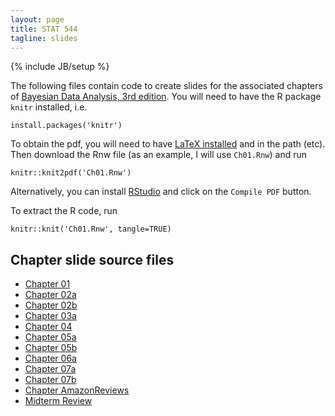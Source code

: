 ```yaml
---
layout: page
title: STAT 544
tagline: slides
---
```

{% include JB/setup %}

The following files contain code to create slides for the associated chapters of [Bayesian Data Analysis, 3rd edition](../textbook.html). You will need to have the R package `knitr` installed, i.e. 

    install.packages('knitr')

To obtain the pdf, you will need to have [LaTeX installed](http://en.wikibooks.org/wiki/LaTeX/Installation) and in the path (etc). Then download the Rnw file (as an example, I will use `Ch01.Rnw`) and run

    knitr::knit2pdf('Ch01.Rnw')

Alternatively, you can install [RStudio](http://www.rstudio.com/) and click on the `Compile PDF` button.

To extract the R code, run 

    knitr::knit('Ch01.Rnw', tangle=TRUE)

## Chapter slide source files

- [Chapter 01](Ch01.Rnw)
- [Chapter 02a](Ch02a.Rnw)
- [Chapter 02b](Ch02b.Rnw)
- [Chapter 03a](Ch03a.Rnw)
- [Chapter 04](Ch04.Rnw)
- [Chapter 05a](Ch05a.Rnw)
- [Chapter 05b](Ch05b.Rnw)
- [Chapter 06a](Ch06a.Rnw)
- [Chapter 07a](Ch07a.Rnw)
- [Chapter 07b](Ch07b.Rnw)
- [Chapter AmazonReviews](AmazonReviews.Rnw)
- [Midterm Review](midterm_review.Rnw)
